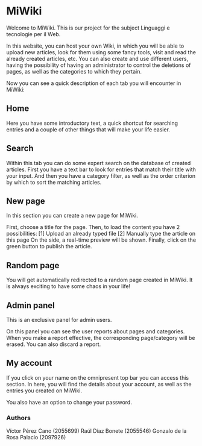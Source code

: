 # MiWiki 
Welcome to MiWiki. This is our project for the subject Linguaggi e tecnologie per il Web.

In this website, you can host your own Wiki, in which you will be able to upload new articles, look for them using some fancy tools, visit and read the already created articles, etc.
You can also create and use different users, having the possibility of having an administrator to control the deletions of pages, as well as the categories to which they pertain.

Now you can see a quick description of each tab you will encounter in MiWiki:

## Home
Here you have some introductory text, a quick shortcut for searching entries and a couple of other things that will make your life easier.

## Search
Within this tab you can do some expert search on the database of created articles. First you have a text bar to look for entries that match their title with your input. And then you have a category filter, as well as the order criterion by which to sort the matching articles.

## New page
In this section you can create a new page for MiWiki.

First, choose a title for the page. Then, to load the content you have 2 possibilities:
    [1] Upload an already typed file
    [2] Manually type the article on this page
On the side, a real-time preview will be shown.
Finally, click on the green button to publish the article.

## Random page
You will get automatically redirected to a random page created in MiWiki.
It is always exciting to have some chaos in your life!

## Admin panel
This is an exclusive panel for admin users.

On this panel you can see the user reports about pages and categories.
When you make a report effective, the corresponding page/category will be erased.
You can also discard a report.

## My account
If you click on your name on the omnipresent top bar you can access this section.
In here, you will find the details about your account, as well as the entries you created on MiWiki.

You also have an option to change your password.

### Authors
Víctor  Pérez      Cano     (2055699)
Raúl    Díaz       Bonete   (2055546)
Gonzalo de la Rosa Palacio  (2097926)